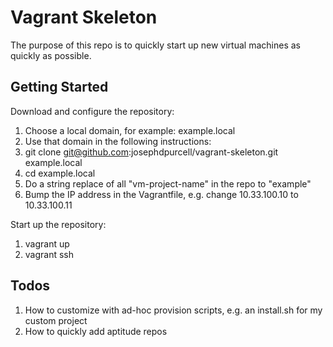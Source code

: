 # Vagrant Skeleton

The purpose of this repo is to quickly start up new virtual machines as quickly as possible.

## Getting Started

Download and configure the repository:

1. Choose a local domain, for example: example.local
1. Use that domain in the following instructions:
1. git clone git@github.com:josephdpurcell/vagrant-skeleton.git example.local
1. cd example.local
1. Do a string replace of all "vm-project-name" in the repo to "example"
1. Bump the IP address in the Vagrantfile, e.g. change 10.33.100.10 to 10.33.100.11

Start up the repository:

1. vagrant up
1. vagrant ssh

## Todos

1. How to customize with ad-hoc provision scripts, e.g. an install.sh for my custom project
1. How to quickly add aptitude repos
